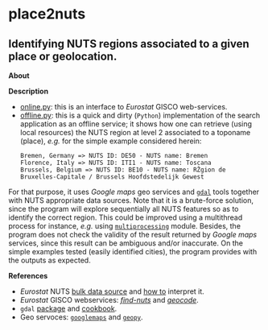 place2nuts
========

Identifying NUTS regions associated to a given place or geolocation.
---

**About**

**Description**

* [online.py](online.py): this is an interface to _Eurostat_ GISCO web-services.
* [offline.py](offline.py): this is a quick and dirty (`Python`) implementation of the search application as an offline service; it shows how one can retrieve (using local resources) the NUTS region at level 2 associated to a toponame (place), _e.g._ for the simple example considered herein:
   ~~~
   Bremen, Germany => NUTS ID: DE50 - NUTS name: Bremen
   Florence, Italy => NUTS ID: ITI1 - NUTS name: Toscana
   Brussels, Belgium => NUTS ID: BE10 - NUTS name: RŽgion de Bruxelles-Capitale / Brussels Hoofdstedelijk Gewest	
   ~~~
For that purpose, it uses _Google maps_ geo services and [`gdal`](http://gdal.org) tools together with NUTS appropriate data sources. Note that it is a brute-force solution, since the program will explore sequentially all NUTS features so as to identify the correct region. This could be improved using a multithread process for instance, _e.g._ using [`multiprocessing`](https://docs.python.org/3.4/library/multiprocessing.html?highlight=process) module. Besides, the program does not check the validity of the result returned by _Google maps_ services, since this result can be ambiguous and/or inaccurate. On the simple examples tested (easily identified cities), the program provides with the outputs as expected.

**<a name="References"></a>References**

* _Eurostat_ NUTS [bulk data source](http://ec.europa.eu/eurostat/cache/GISCO/distribution/v2/nuts/download/ref-nuts-2013-01m.shp.zip) and [how to](http://ec.europa.eu/eurostat/documents/4311134/4366152/guidelines-geographic-data.pdf) interpret it.
* _Eurostat_  GISCO webservices: [_find-nuts_](http://europa.eu/webtools/rest/gisco/nuts/find-nuts.py) and [_geocode_](http://europa.eu/webtools/rest/gisco/api?).
* `gdal` [package](https://pypi.python.org/pypi/GDAL) and [cookbook](https://pcjericks.github.io/py-gdalogr-cookbook/index.html).
* Geo servoces: [`googlemaps`](https://pypi.python.org/pypi/googlemaps/) and [`geopy`](https://github.com/geopy/geopy).

